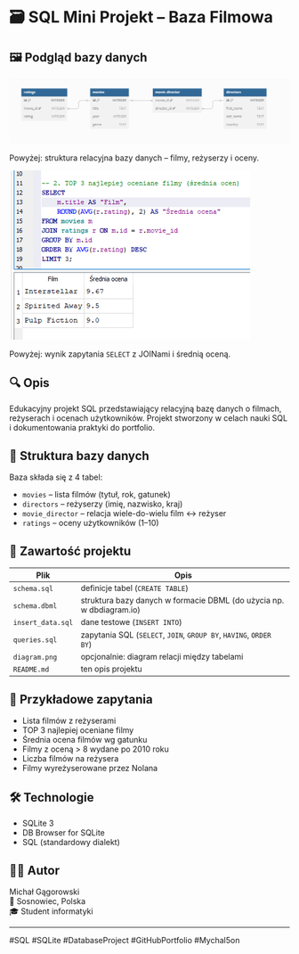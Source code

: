 # 🗃️ SQL Mini Projekt – Baza Filmowa

## 🖼 Podgląd bazy danych

![Diagram relacji](diagram-v2.png)

Powyżej: struktura relacyjna bazy danych – filmy, reżyserzy i oceny.

![Wynik zapytania SQL](preview.png)

Powyżej: wynik zapytania `SELECT` z JOINami i średnią oceną.

## 🔍 Opis
Edukacyjny projekt SQL przedstawiający relacyjną bazę danych o filmach, reżyserach i ocenach użytkowników. Projekt stworzony w celach nauki SQL i dokumentowania praktyki do portfolio.

## 🧱 Struktura bazy danych
Baza składa się z 4 tabel:

- `movies` – lista filmów (tytuł, rok, gatunek)
- `directors` – reżyserzy (imię, nazwisko, kraj)
- `movie_director` – relacja wiele-do-wielu film ↔ reżyser
- `ratings` – oceny użytkowników (1–10)

## 📄 Zawartość projektu

| Plik             | Opis |
|------------------|------|
| `schema.sql`      | definicje tabel (`CREATE TABLE`) |
| `schema.dbml`     | struktura bazy danych w formacie DBML (do użycia np. w dbdiagram.io) |
| `insert_data.sql` | dane testowe (`INSERT INTO`) |
| `queries.sql`     | zapytania SQL (`SELECT`, `JOIN`, `GROUP BY`, `HAVING`, `ORDER BY`) |
| `diagram.png`     | opcjonalnie: diagram relacji między tabelami |
| `README.md`       | ten opis projektu |

## 🧪 Przykładowe zapytania
- Lista filmów z reżyserami
- TOP 3 najlepiej oceniane filmy
- Średnia ocena filmów wg gatunku
- Filmy z oceną > 8 wydane po 2010 roku
- Liczba filmów na reżysera
- Filmy wyreżyserowane przez Nolana

## 🛠 Technologie
- SQLite 3
- DB Browser for SQLite
- SQL (standardowy dialekt)

## 👨‍💻 Autor
Michał Gągorowski  
📍 Sosnowiec, Polska  
🎓 Student informatyki

---

#SQL #SQLite #DatabaseProject #GitHubPortfolio #Mychal5on
